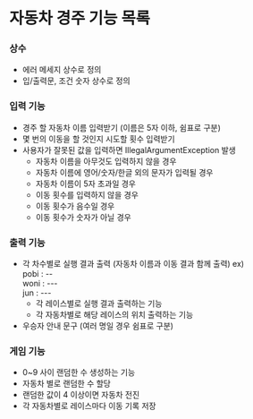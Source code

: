 자동차 경주 기능 목록
=======================
### 상수
* 에러 메세지 상수로 정의
* 입/출력문, 조건 숫자 상수로 정의

### 입력 기능
* 경주 할 자동차 이름 입력받기 (이름은 5자 이하, 쉼표로 구분)
* 몇 번의 이동을 할 것인지 시도할 횟수 입력받기
* 사용자가 잘못된 값을 입력하면 IllegalArgumentException 발생
    * 자동차 이름을 아무것도 입력하지 않을 경우
    * 자동차 이름에 영어/숫자/한글 외의 문자가 입력될 경우
    * 자동차 이름이 5자 초과일 경우
    * 이동 횟수를 입력하지 않을 경우
    * 이동 횟수가 음수일 경우
    * 이동 횟수가 숫자가 아닐 경우


### 출력 기능
* 각 차수별로 실행 결과 출력 (자동차 이름과 이동 결과 함께 출력)
ex)  
pobi : --  
woni : ---  
jun : ---  
  * 각 레이스별로 실행 결과 출력하는 기능
  * 각 자동차별로 해당 레이스의 위치 출력하는 기능
* 우승자 안내 문구 (여러 명일 경우 쉼표로 구분)


### 게임 기능
* 0~9 사이 랜덤한 수 생성하는 기능
* 자동차 별로 랜덤한 수 할당
* 랜덤한 값이 4 이상이면 자동차 전진
* 각 자동차별로 레이스마다 이동 기록 저장